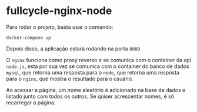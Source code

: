 # fullcycle-nginx-node

Para rodar o projeto, basta usar o comando:

```
docker-compose up
```

Depois disso, a aplicação estará rodando na porta `8080`.

O `nginx` funciona como proxy reverso e se comunica com o container da api `node.js`, esta por sua vez se comunica com o container do banco de dados `mysql`, que retorna uma resposta para o `node`, que retorna uma resposta para o `nginx`, que mostra o resultado para o usuário.

Ao acessar a página, um nome aleatório é adicionado na base de dados e listado junto com todos os outros. Se quiser acrescentar nomes, é só recarregar a página.